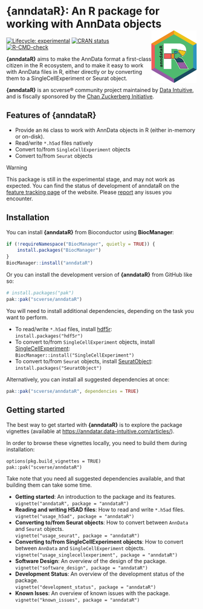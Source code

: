 # {anndataR}: An R package for working with AnnData objects <img src="man/figures/logo.png" align="right" alt="anndataR logo" width=120 />
<!-- badges: start -->
[![Lifecycle: experimental](https://img.shields.io/badge/lifecycle-experimental-orange.svg)](https://lifecycle.r-lib.org/articles/stages.html#experimental)
[![CRAN status](https://www.r-pkg.org/badges/version/anndataR.png)](https://CRAN.R-project.org/package=anndataR)
[![R-CMD-check](https://github.com/scverse/anndataR/actions/workflows/R-CMD-check.yaml/badge.svg)](https://github.com/scverse/anndataR/actions/workflows/R-CMD-check.yaml)
<!-- badges: end -->

**{anndataR}** aims to make the AnnData format a first-class citizen in
the R ecosystem, and to make it easy to work with AnnData files in R,
either directly or by converting them to a SingleCellExperiment or Seurat
object.

**{anndataR}** is an scverse® community project maintained by [Data Intuitive](https://data-intuitive.com/), and is fiscally sponsored by the [Chan Zuckerberg Initiative](https://chanzuckerberg.com/).


## Features of {anndataR}

- Provide an `R6` class to work with AnnData objects in R (either in-memory or on-disk).
- Read/write `*.h5ad` files natively
- Convert to/from `SingleCellExperiment` objects
- Convert to/from `Seurat` objects

> [!WARNING]
>
> This package is still in the experimental stage, and may not work as
> expected. You can find the status of development of anndataR on the
> [feature tracking page](https://anndatar.data-intuitive.com/articles/design.html#feature-tracking)
> of the website. Please [report](https://github.com/scverse/anndataR/issues) any issues you encounter.

## Installation

You can install **{anndataR}** from Bioconductor using **BiocManager**:

```r
if (!requireNamespace("BiocManager", quietly = TRUE)) {
    install.packages("BiocManager")
}
BiocManager::install("anndataR")
```

Or you can install the development version of **{anndataR}** from GitHub like so:

``` r
# install.packages("pak")
pak::pak("scverse/anndataR")
```

You will need to install additional dependencies, depending on
the task you want to perform.

- To read/write `*.h5ad` files, install [hdf5r](https://cran.r-project.org/package=hdf5r):  
  `install.packages("hdf5r")`
- To convert to/from `SingleCellExperiment` objects, install [SingleCellExperiment](https://bioconductor.org/packages/release/bioc/html/SingleCellExperiment.html):  
  `BiocManager::install("SingleCellExperiment")`
- To convert to/from `Seurat` objects, install [SeuratObject](https://cran.r-project.org/package=SeuratObject):  
  `install.packages("SeuratObject")`

Alternatively, you can install all suggested dependencies at once:

``` r
pak::pak("scverse/anndataR", dependencies = TRUE)
```

## Getting started

The best way to get started with **{anndataR}** is to explore the package vignettes (available at https://anndatar.data-intuitive.com/articles/).

In order to browse these vignettes locally, you need to build them during installation:

```
options(pkg.build_vignettes = TRUE)
pak::pak("scverse/anndataR")
```

Take note that you need all suggested dependencies available, and that building them can take some time.

- **Getting started**: An introduction to the package and its features.  
  `vignette("anndataR", package = "anndataR")`
- **Reading and writing H5AD files**: How to read and write `*.h5ad` files.  
  `vignette("usage_h5ad", package = "anndataR")`
- **Converting to/from Seurat objects**: How to convert between `AnnData` and `Seurat` objects.  
  `vignette("usage_seurat", package = "anndataR")`
- **Converting to/from SingleCellExperiment objects**: How to convert between `AnnData` and `SingleCellExperiment` objects.  
  `vignette("usage_singlecellexperiment", package = "anndataR")`
- **Software Design**: An overview of the design of the package.  
  `vignette("software_design", package = "anndataR")`
- **Development Status**: An overview of the development status of the package.  
  `vignette("development_status", package = "anndataR")`
- **Known Isses**: An overview of known issues with the package.  
  `vignette("known_issues", package = "anndataR")`
